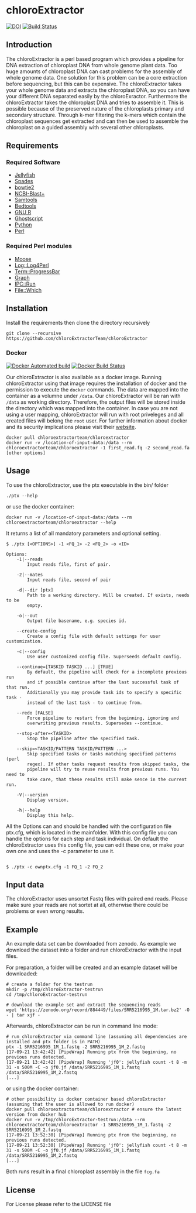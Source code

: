 # chloroExtractor

[![DOI](https://zenodo.org/badge/DOI/10.5281/zenodo.883594.svg)](https://doi.org/10.5281/zenodo.883594)
[![Build Status](https://www.travis-ci.org/chloroExtractorTeam/chloroExtractor.svg)](https://www.travis-ci.org/chloroExtractorTeam/chloroExtractor)

## Introduction
The chloroExtractor is a perl based program which provides a pipeline for DNA extraction of chloroplast DNA from whole genome plant data.
Too huge amounts of chloroplast DNA can cast problems for the assembly of whole genome data.
One solution for this problem can be a core extraction before sequencing, but this can be expensive.
The chloroExtractor takes your whole genome data and extracts the chloroplast DNA, so you can have your different DNA separated easily by the chloroExractor.
Furthermore the chloroExtractor takes the chloroplast DNA and tries to assemble it.
This is possible because of the preserved nature of the chloroplasts primary and secondary structure.
Through k-mer filtering the k-mers which contain the chloroplast sequences get extracted and can then be used to assemble the chloroplast on a guided assembly with several other chloroplasts.



## Requirements
### Required Software
 - [Jellyfish](http://www.cbcb.umd.edu/software/jellyfish/ "Jellyfish K-mer counter")
 - [Spades](http://cab.spbu.ru/software/spades/ "SPAdes assamlber")
 - [bowtie2](http://bowtie-bio.sourceforge.net/bowtie2/index.shtml "Bowtie2 Fast and sensitive read alignment")
 - [NCBI-Blast+](https://blast.ncbi.nlm.nih.gov/Blast.cgi?PAGE_TYPE=BlastDocs&DOC_TYPE=Download "BLAST (Basic Local Alignment Search Tool)")
 - [Samtools](http://www.htslib.org/ "Samtools Reading/writing/editing/indexing/viewing SAM/BAM/CRAM format")
 - [Bedtools](http://bedtools.readthedocs.io/en/latest/ "bedtools: a powerful toolset for genome arithmetic")
 - [GNU R](https://www.r-project.org/ "The R Project for Statistical Computing")
 - [Ghostscript](https://www.ghostscript.com/ "Ghostscript--an interpreter for the PostScript language and for PDF")
 - [Python](https://www.python.org/ "www.python.org")
 - [Perl](https://www.perl.org/ "www.perl.org")
### Required Perl modules
 - [Moose](http://search.cpan.org/~ether/Moose-2.2006/lib/Moose.pm "Moose Perl5-integration")
 - [Log::Log4Perl](http://search.cpan.org/~mschilli/Log-Log4perl-1.49/lib/Log/Log4perl.pm "Log4Perl Perl5-Integration")
 - [Term::ProgressBar](http://search.cpan.org/~manwar/Term-ProgressBar-2.21/lib/Term/ProgressBar.pm "Term::ProgressBar Perl5-Integration")
 - [Graph](http://search.cpan.org/dist/Graph/lib/Graph.pod "Graph - graph data structures and algorithms")
 - [IPC::Run](http://search.cpan.org/~toddr/IPC-Run-0.96/lib/IPC/Run.pm "IPC::Run - system() and background procs w/ piping, redirs, ptys (Unix, Win32)")
 - [File::Which](http://search.cpan.org/~plicease/File-Which-1.22/lib/File/Which.pm "File::Which - Perl implementation of the which utility as an API")

## Installation
Install the requirements then clone the directory recursively
```shell
git clone --recursive https://github.com/chloroExtractorTeam/chloroExtractor
```

### Docker
[![Docker Automated build](https://img.shields.io/docker/automated/chloroextractorteam/chloroextractor.svg?style=plastic)](https://hub.docker.com/r/chloroextractorteam/chloroextractor/)
[![Docker Build Status](https://img.shields.io/docker/build/chloroextractorteam/chloroextractor.svg?style=plastic)](https://hub.docker.com/r/chloroextractorteam/chloroextractor/)

Our chloroExtractor is also available as a docker image.
Running chloroExtractor using that image requires the installation of docker and the permission to execute the `docker` commands.
The data are mapped into the container as a volumne under `/data`.
Our chloroExtractor will be ran with `/data` as working directory.
Therefore, the output files will be stored inside the directory which was mapped into the container.
In case you are not using a user mapping, chloroExtractor will run with root priveleges and all created files will belong the `root` user.
For further information about docker and its security implications please visit their [website](https://docker.com).

```shell
docker pull chloroextractorteam/chloroextractor
docker run -v /location-of-input-data:/data --rm chloroextractorteam/chloroextractor -1 first_read.fq -2 second_read.fa [other options]
```

## Usage
To use the chloroExtractor, use the ptx executable in the bin/ folder

```shell
./ptx --help

```
or use the docker container:

``` script
docker run -v /location-of-input-data:/data --rm chloroextractorteam/chloroextractor --help
```
It returns a list of all mandatory parameters and optional setting.

```shell
$ ./ptx [<OPTIONS>] -1 <FQ_1> -2 <FQ_2> -o <ID>

Options:
    -1|--reads
        Input reads file, first of pair.

    -2|--mates
        Input reads file, second of pair

    -d|--dir [ptx]
        Path to a working directory. Will be created. If exists, needs to be
        empty.

    -o|--out
        Output file basename, e.g. species id.

    --create-config
        Create a config file with default settings for user customization.

    -c|--config
        Use user customized config file. Superseeds default config.

    --continue=[TASKID TASKID ...] [TRUE]
        By default, the pipeline will check for a incomplete previous run
        and if possible continue after the last successful task of that run.
        Additionally you may provide task ids to specify a specific task -
        instead of the last task - to continue from.

    --redo [FALSE]
        Force pipeline to restart from the beginning, ignoring and
        overwriting previous results. Supersedes --continue.

    --stop-after=<TASKID>
        Stop the pipeline after the specified task.

    --skip=<TASKID/PATTERN TASKID/PATTERN ...>
        Skip specified tasks or tasks matching specified patterns (perl
        regex). If other tasks request results from skipped tasks, the
        pipeline will try to reuse results from previous runs. You need to
        take care, that these results still make sence in the current run.

    -V|--version
        Display version.

    -h|--help
        Display this help.
```


All the Options can and should be handled with the configuration file ptx.cfg, which is located in the mainfolder. With this config file you can handle the options for each step and task individual.
On default the chloroExtractor uses this config file, you can edit these one, or make your own one and uses the -c parameter to use it.

```shell

$ ./ptx -c ownptx.cfg -1 FQ_1 -2 FQ_2

```
## Input data
The chloroExtractor uses unsortet Fastq files with paired end reads. Please make sure your reads are not sortet at all, otherwise there could be problems or even wrong results.

## Example
An example data set can be downloaded from zenodo. As example we download the dataset into a folder and run chloroExtractor with the input files.

For preparation, a folder will be created and an example dataset will be downloaded:

```shell
# create a folder for the testrun
mkdir -p /tmp/chloroExtractor-testrun
cd /tmp/chloroExtractor-testrun

# download the example set and extract the sequencing reads
wget 'https://zenodo.org/record/884449/files/SRR5216995_1M.tar.bz2' -O - | tar xjf -
```
Afterwards, chloroExtractor can be run in command line mode:

```shell
# run chloroExtractor via command line (assuming all dependencies are installed and ptx folder is in PATH)
ptx -1 SRR5216995_1M_1.fastq -2 SRR5216995_1M_2.fastq
[17-09-21 13:42:42] [PipeWrap] Running ptx from the beginning, no previous runs detected.
[17-09-21 13:42:42] [PipeWrap] Running 'jf0': jellyfish count -t 8 -m 31 -s 500M -C -o jf0.jf /data/SRR5216995_1M_1.fastq /data/SRR5216995_1M_2.fastq
[...]
```

or using the docker container:

```shell
# other possibility is docker container based chloroExtractor (assuming that the user is allowed to run docker)
docker pull chloroextractorteam/chloroextractor # ensure the latest version from docker hub
docker run -v /tmp/chloroExtractor-testrun:/data --rm chloroextractorteam/chloroextractor -1 SRR5216995_1M_1.fastq -2 SRR5216995_1M_2.fastq
[17-09-21 13:52:30] [PipeWrap] Running ptx from the beginning, no previous runs detected.
[17-09-21 13:52:30] [PipeWrap] Running 'jf0': jellyfish count -t 8 -m 31 -s 500M -C -o jf0.jf /data/SRR5216995_1M_1.fastq /data/SRR5216995_1M_2.fastq
[...]
```

Both runs result in a final chloroplast assembly in the file `fcg.fa`

## License
For License please refer to the LICENSE file
